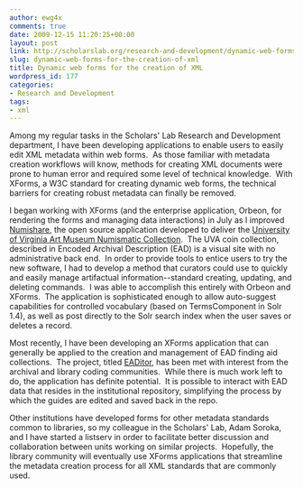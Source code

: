 ```yaml
---
author: ewg4x
comments: true
date: 2009-12-15 11:20:25+00:00
layout: post
link: http://scholarslab.org/research-and-development/dynamic-web-forms-for-the-creation-of-xml/
slug: dynamic-web-forms-for-the-creation-of-xml
title: Dynamic web forms for the creation of XML
wordpress_id: 177
categories:
- Research and Development
tags:
- xml
---
```


Among my regular tasks in the Scholars' Lab Research and Development department, I have been developing applications to enable users to easily edit XML metadata within web forms.  As those familiar with metadata creation workflows will know, methods for creating XML documents were prone to human error and required some level of technical knowledge.  With XForms, a W3C standard for creating dynamic web forms, the technical barriers for creating robust metadata can finally be removed.

I began working with XForms (and the enterprise application, Orbeon, for rendering the forms and managing data interactions) in July as I improved [Numishare](http://sourceforge.net/projects/numishare/), the open source application developed to deliver the [University of Virginia Art Museum Numismatic Collection](http://coins.lib.virginia.edu/).  The UVA coin collection, described in Encoded Archival Description (EAD) is a visual site with no administrative back end.  In order to provide tools to entice users to try the new software, I had to develop a method that curators could use to quickly and easily manage artifactual information--standard creating, updating, and deleting commands.  I was able to accomplish this entirely with Orbeon and XForms.  The application is sophisticated enough to allow auto-suggest capabilities for controlled vocabulary (based on TermsComponent in Solr 1.4), as well as post directly to the Solr search index when the user saves or deletes a record.

Most recently, I have been developing an XForms application that can generally be applied to the creation and management of EAD finding aid collections.  The project, titled [EADitor](http://code.google.com/p/eaditor/), has been met with interest from the archival and library coding communities.  While there is much work left to do, the application has definite potential.  It is possible to interact with EAD data that resides in the institutional repository, simplifying the process by which the guides are edited and saved back in the repo.

Other institutions have developed forms for other metadata standards common to libraries, so my colleague in the Scholars' Lab, Adam Soroka, and I have started a listserv in order to facilitate better discussion and collaboration between units working on similar projects.  Hopefully, the library community will eventually use XForms applications that streamline the metadata creation process for all XML standards that are commonly used.
